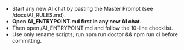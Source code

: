 - Start any new AI chat by pasting the Master Prompt (see /docs/AI_RULES.md).
- **Open AI_ENTRYPOINT.md first in any new AI chat.**
- Then open /AI_ENTRYPOINT.md and follow the 10-line checklist.
- Use only rename scripts; run npm run doctor && npm run ci before committing.
